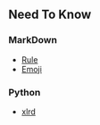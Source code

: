 ## Need To Know
### MarkDown
- [Rule](https://github.com/lofty77/Tools/blob/master/docs/Markdown_rule.md)
- [Emoji](https://github.com/lofty77/Tools/blob/master/docs/Markdown_emoji.md)

### Python
- [xlrd](https://github.com/lofty77/Tools/blob/master/docs/python_xlrd.md)

